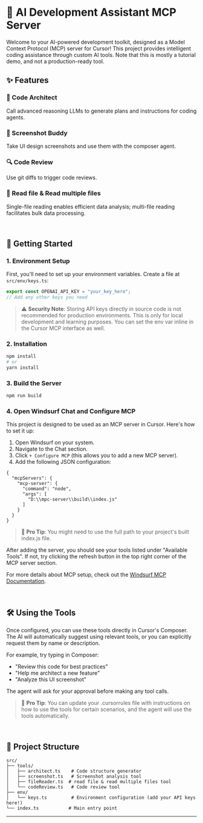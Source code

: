 # 🤖 AI Development Assistant MCP Server

Welcome to your AI-powered development toolkit, designed as a Model Context Protocol (MCP) server for Cursor! This project provides intelligent coding assistance through custom AI tools. Note that this is mostly a tutorial demo, and not a production-ready tool.

## ✨ Features

### 🎨 Code Architect

Call advanced reasoning LLMs to generate plans and instructions for coding agents.

### 📸 Screenshot Buddy

Take UI design screenshots and use them with the composer agent.

### 🔍 Code Review

Use git diffs to trigger code reviews.

### 📄 Read file & Read multiple files

Single-file reading enables efficient data analysis; multi-file reading facilitates bulk data processing.

</br>

## 🚀 Getting Started

### 1. Environment Setup

First, you'll need to set up your environment variables. Create a file at `src/env/keys.ts`:

```typescript
export const OPENAI_API_KEY = "your_key_here";
// Add any other keys you need
```

> ⚠️ **Security Note**: Storing API keys directly in source code is not recommended for production environments. This is only for local development and learning purposes. You can set the env var inline in the Cursor MCP interface as well.

### 2. Installation

```bash
npm install
# or
yarn install
```

### 3. Build the Server

```bash
npm run build
```

### 4. Open Windsurf Chat and Configure MCP

This project is designed to be used as an MCP server in Cursor. Here's how to set it up:

1. Open Windsurf on your system.
2. Navigate to the Chat section.
3. Click `+ Configure MCP` (this allows you to add a new MCP server).
4. Add the following JSON configuration:
```npm
{
  "mcpServers": {
    "mcp-server": {
      "command": "node",
      "args": [
        "D:\\mpc-server\\build\\index.js"
      ]
    }
  }
}
```

> 📘 **Pro Tip**: You might need to use the full path to your project's built index.js file.

After adding the server, you should see your tools listed under "Available Tools". If not, try clicking the refresh button in the top right corner of the MCP server section.

For more details about MCP setup, check out the [Windsurf MCP Documentation](https://docs.codeium.com/windsurf/mcp).

</br>

## 🛠️ Using the Tools

Once configured, you can use these tools directly in Cursor's Composer. The AI will automatically suggest using relevant tools, or you can explicitly request them by name or description.

For example, try typing in Composer:

- "Review this code for best practices"
- "Help me architect a new feature"
- "Analyze this UI screenshot"

The agent will ask for your approval before making any tool calls.

> 📘 **Pro Tip**: You can update your .cursorrules file with instructions on how to use the tools for certain scenarios, and the agent will use the tools automatically.

</br>

## 📁 Project Structure

```
src/
├── tools/
│   ├── architect.ts    # Code structure generator
│   ├── screenshot.ts   # Screenshot analysis tool
│   ├── fileReader.ts  # read file & read multiple files tool
│   └── codeReview.ts   # Code review tool
├── env/
│   └── keys.ts         # Environment configuration (add your API keys here!)
└── index.ts           # Main entry point
```

---
